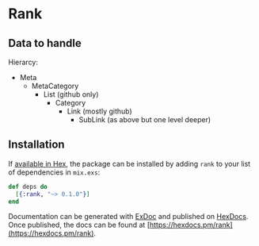 # Rank

## Data to handle

Hierarcy:
- Meta
  - MetaCategory
    - List (github only)
      - Category
        - Link (mostly github)
          - SubLink (as above but one level deeper)

## Installation

If [available in Hex](https://hex.pm/docs/publish), the package can be installed
by adding `rank` to your list of dependencies in `mix.exs`:

```elixir
def deps do
  [{:rank, "~> 0.1.0"}]
end
```

Documentation can be generated with [ExDoc](https://github.com/elixir-lang/ex_doc)
and published on [HexDocs](https://hexdocs.pm). Once published, the docs can
be found at [https://hexdocs.pm/rank](https://hexdocs.pm/rank).
